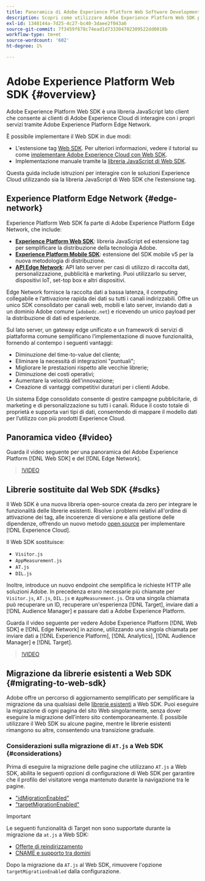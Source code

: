 ```yaml
---
title: Panoramica di Adobe Experience Platform Web Software Development Kit (SDK)
description: Scopri come utilizzare Adobe Experience Platform Web SDK per integrare le funzionalità di Experience Platform nel tuo sito web.
exl-id: 1348144a-7d25-4c27-bc40-3daee2f043a6
source-git-commit: 7f3459f678c74ead1d733304702309522dd0018b
workflow-type: tm+mt
source-wordcount: '602'
ht-degree: 1%

---
```


# Adobe Experience Platform Web SDK {#overview}

Adobe Experience Platform Web SDK è una libreria JavaScript lato client che consente ai clienti di Adobe Experience Cloud di interagire con i propri servizi tramite Adobe Experience Platform Edge Network.

È possibile implementare il Web SDK in due modi:

* L&#39;estensione tag [Web SDK](../tags/extensions/client/web-sdk/web-sdk-extension-configuration.md). Per ulteriori informazioni, vedere il tutorial su come [implementare Adobe Experience Cloud con Web SDK](https://experienceleague.adobe.com/docs/platform-learn/implement-web-sdk/overview.html?lang=it).
* Implementazione manuale tramite la [libreria JavaScript di Web SDK](install/library.md).

Questa guida include istruzioni per interagire con le soluzioni Experience Cloud utilizzando sia la libreria JavaScript di Web SDK che l’estensione tag.

## Experience Platform Edge Network {#edge-network}



Experience Platform Web SDK fa parte di Adobe Experience Platform Edge Network, che include:

* **[Experience Platform Web SDK](#overview)**: libreria JavaScript ed estensione tag per semplificare la distribuzione della tecnologia Adobe.
* **[Experience Platform Mobile SDK](https://developer.adobe.com/client-sdks/home/)**: estensione del SDK mobile v5 per la nuova metodologia di distribuzione.
* **[API Edge Network](https://developer.adobe.com/data-collection-apis/docs/api/)**: API lato server per casi di utilizzo di raccolta dati, personalizzazione, pubblicità e marketing. Puoi utilizzarlo su server, dispositivi IoT, set-top box e altri dispositivi.

Edge Network fornisce la raccolta dati a bassa latenza, il computing collegabile e l’attivazione rapida dei dati su tutti i canali indirizzabili. Offre un unico SDK consolidato per canali web, mobili e lato server, inviando dati a un dominio Adobe comune (`adobedc.net`) e ricevendo un unico payload per la distribuzione di dati ed esperienze.

Sul lato server, un gateway edge unificato e un framework di servizi di piattaforma comune semplificano l’implementazione di nuove funzionalità, fornendo al contempo i seguenti vantaggi:

* Diminuzione del time-to-value del cliente;
* Eliminare la necessità di integrazioni &quot;puntuali&quot;;
* Migliorare le prestazioni rispetto alle vecchie librerie;
* Diminuzione dei costi operativi;
* Aumentare la velocità dell&#39;innovazione;
* Creazione di vantaggi competitivi duraturi per i clienti Adobe.

Un sistema Edge consolidato consente di gestire campagne pubblicitarie, di marketing e di personalizzazione su tutti i canali. Riduce il costo totale di proprietà e supporta vari tipi di dati, consentendo di mappare il modello dati per l’utilizzo con più prodotti Experience Cloud.

## Panoramica video {#video}

Guarda il video seguente per una panoramica del Adobe Experience Platform [!DNL Web SDK] e del [!DNL Edge Network].

>[!VIDEO](https://video.tv.adobe.com/v/34141?quality=12&learn=on)

## Librerie sostituite dal Web SDK {#sdks}

Il Web SDK è una nuova libreria open-source creata da zero per integrare le funzionalità delle librerie esistenti. Risolve i problemi relativi all&#39;ordine di attivazione dei tag, alle incoerenze di versione e alla gestione delle dipendenze, offrendo un nuovo metodo [open source](https://github.com/adobe/alloy) per implementare [!DNL Experience Cloud].

Il Web SDK sostituisce:

* `Visitor.js`
* `AppMeasurement.js`
* `AT.js`
* `DIL.js`

Inoltre, introduce un nuovo endpoint che semplifica le richieste HTTP alle soluzioni Adobe. In precedenza erano necessarie più chiamate per `Visitor.js`, `AT.js`, `DIL.js` e `AppMeasurement.js`. Ora una singola chiamata può recuperare un ID, recuperare un&#39;esperienza [!DNL Target], inviare dati a [!DNL Audience Manager] e passare dati a Adobe Experience Platform.

Guarda il video seguente per vedere Adobe Experience Platform [!DNL Web SDK] e [!DNL Edge Network] in azione, utilizzando una singola chiamata per inviare dati a [!DNL Experience Platform], [!DNL Analytics], [!DNL Audience Manager] e [!DNL Target].

>[!VIDEO](https://video.tv.adobe.com/v/34148)

## Migrazione da librerie esistenti a Web SDK {#migrating-to-web-sdk}

Adobe offre un percorso di aggiornamento semplificato per semplificare la migrazione da una qualsiasi delle [librerie esistenti](#sdks) a Web SDK. Puoi eseguire la migrazione di ogni pagina del sito Web singolarmente, senza dover eseguire la migrazione dell’intero sito contemporaneamente. È possibile utilizzare il Web SDK su alcune pagine, mentre le librerie esistenti rimangono su altre, consentendo una transizione graduale.

### Considerazioni sulla migrazione di `AT.js` a Web SDK {#considerations}

Prima di eseguire la migrazione delle pagine che utilizzano `AT.js` a Web SDK, abilita le seguenti opzioni di configurazione di Web SDK per garantire che il profilo del visitatore venga mantenuto durante la navigazione tra le pagine.

* [&quot;idMigrationEnabled&quot;](/help/web-sdk/commands/configure/idmigrationenabled.md)
* [&quot;targetMigrationEnabled&quot;](/help/web-sdk/commands/configure/targetmigrationenabled.md)

>[!IMPORTANT]
>
>Le seguenti funzionalità di Target non sono supportate durante la migrazione da `at.js` a Web SDK:
>
>* [Offerte di reindirizzamento](https://experienceleague.adobe.com/docs/target/using/experiences/offers/offer-redirect.html)
>* [CNAME e supporto tra domini](https://experienceleague.adobe.com/docs/target-dev/developer/client-side/at-js-implementation/atjs-cookies.html)

Dopo la migrazione da `AT.js` al Web SDK, rimuovere l&#39;opzione `targetMigrationEnabled` dalla configurazione.
